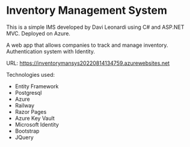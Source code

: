 # Inventory Management System

This is a simple IMS developed by Davi Leonardi using C# and ASP.NET MVC. Deployed on Azure.

A web app that allows companies to track and manage inventory. Authentication system with Identity.

URL: https://inventorymansys20220814134759.azurewebsites.net

Technologies used:
- Entity Framework
- Postgresql
- Azure
- Railway
- Razor Pages
- Azure Key Vault
- Microsoft Identity
- Bootstrap
- JQuery
